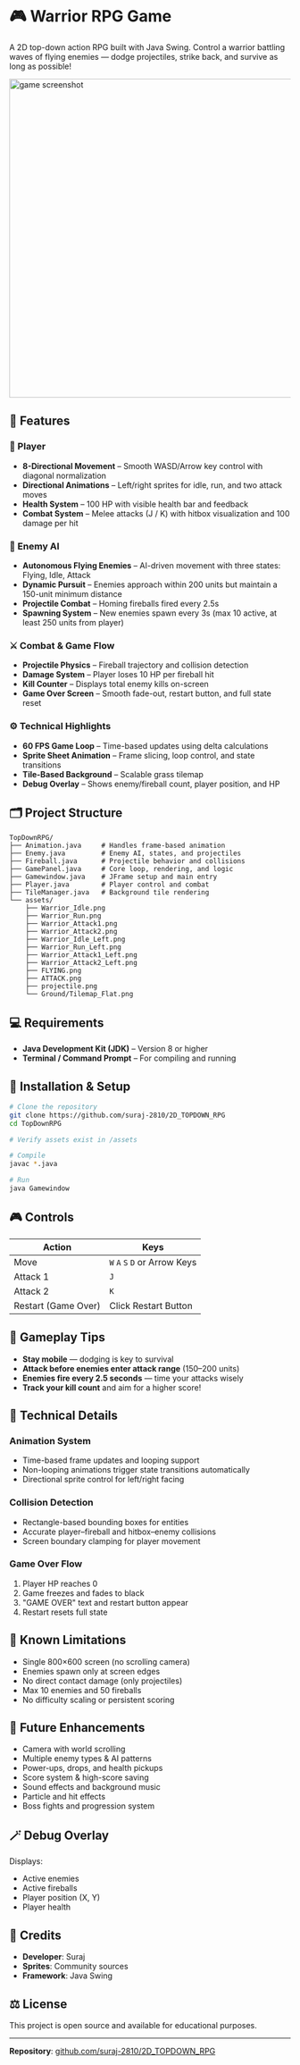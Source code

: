 # 🎮 Warrior RPG Game

A 2D top-down action RPG built with Java Swing. Control a warrior battling waves of flying enemies — dodge projectiles, strike back, and survive as long as possible!

<img width="801" height="571" alt="game screenshot" src="https://github.com/user-attachments/assets/074b71af-9862-44d2-a420-6a45d2bbbc89" />

## 🧩 Features

### 🧍 Player
- **8-Directional Movement** – Smooth WASD/Arrow key control with diagonal normalization
- **Directional Animations** – Left/right sprites for idle, run, and two attack moves
- **Health System** – 100 HP with visible health bar and feedback
- **Combat System** – Melee attacks (J / K) with hitbox visualization and 100 damage per hit

### 👾 Enemy AI
- **Autonomous Flying Enemies** – AI-driven movement with three states: Flying, Idle, Attack
- **Dynamic Pursuit** – Enemies approach within 200 units but maintain a 150-unit minimum distance
- **Projectile Combat** – Homing fireballs fired every 2.5s
- **Spawning System** – New enemies spawn every 3s (max 10 active, at least 250 units from player)

### ⚔️ Combat & Game Flow
- **Projectile Physics** – Fireball trajectory and collision detection
- **Damage System** – Player loses 10 HP per fireball hit
- **Kill Counter** – Displays total enemy kills on-screen
- **Game Over Screen** – Smooth fade-out, restart button, and full state reset

### ⚙️ Technical Highlights
- **60 FPS Game Loop** – Time-based updates using delta calculations
- **Sprite Sheet Animation** – Frame slicing, loop control, and state transitions
- **Tile-Based Background** – Scalable grass tilemap
- **Debug Overlay** – Shows enemy/fireball count, player position, and HP

## 🗂️ Project Structure

```
TopDownRPG/
├── Animation.java     # Handles frame-based animation
├── Enemy.java         # Enemy AI, states, and projectiles
├── Fireball.java      # Projectile behavior and collisions
├── GamePanel.java     # Core loop, rendering, and logic
├── Gamewindow.java    # JFrame setup and main entry
├── Player.java        # Player control and combat
├── TileManager.java   # Background tile rendering
└── assets/
    ├── Warrior_Idle.png
    ├── Warrior_Run.png
    ├── Warrior_Attack1.png
    ├── Warrior_Attack2.png
    ├── Warrior_Idle_Left.png
    ├── Warrior_Run_Left.png
    ├── Warrior_Attack1_Left.png
    ├── Warrior_Attack2_Left.png
    ├── FLYING.png
    ├── ATTACK.png
    ├── projectile.png
    └── Ground/Tilemap_Flat.png
```

## 💻 Requirements

- **Java Development Kit (JDK)** – Version 8 or higher
- **Terminal / Command Prompt** – For compiling and running

## 🚀 Installation & Setup

```bash
# Clone the repository
git clone https://github.com/suraj-2810/2D_TOPDOWN_RPG
cd TopDownRPG

# Verify assets exist in /assets

# Compile
javac *.java

# Run
java Gamewindow
```

## 🎮 Controls

| Action | Keys |
|--------|------|
| Move | `W` `A` `S` `D` or Arrow Keys |
| Attack 1 | `J` |
| Attack 2 | `K` |
| Restart (Game Over) | Click Restart Button |

## 🧠 Gameplay Tips

- **Stay mobile** — dodging is key to survival
- **Attack before enemies enter attack range** (150–200 units)
- **Enemies fire every 2.5 seconds** — time your attacks wisely
- **Track your kill count** and aim for a higher score!

## 🔬 Technical Details

### Animation System
- Time-based frame updates and looping support
- Non-looping animations trigger state transitions automatically
- Directional sprite control for left/right facing

### Collision Detection
- Rectangle-based bounding boxes for entities
- Accurate player–fireball and hitbox–enemy collisions
- Screen boundary clamping for player movement

### Game Over Flow
1. Player HP reaches 0
2. Game freezes and fades to black
3. "GAME OVER" text and restart button appear
4. Restart resets full state

## 🧱 Known Limitations

- Single 800×600 screen (no scrolling camera)
- Enemies spawn only at screen edges
- No direct contact damage (only projectiles)
- Max 10 enemies and 50 fireballs
- No difficulty scaling or persistent scoring

## 🚧 Future Enhancements

- Camera with world scrolling
- Multiple enemy types & AI patterns
- Power-ups, drops, and health pickups
- Score system & high-score saving
- Sound effects and background music
- Particle and hit effects
- Boss fights and progression system

## 🪄 Debug Overlay

Displays:
- Active enemies
- Active fireballs
- Player position (X, Y)
- Player health

## 👤 Credits

- **Developer**: Suraj
- **Sprites**: Community sources
- **Framework**: Java Swing

## ⚖️ License

This project is open source and available for educational purposes.

---

**Repository**: [github.com/suraj-2810/2D_TOPDOWN_RPG](https://github.com/suraj-2810/2D_TOPDOWN_RPG)